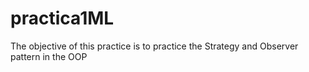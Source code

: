 # practica1ML
The objective of this practice is to practice the Strategy and Observer pattern in the OOP
